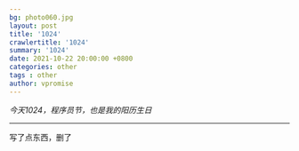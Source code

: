 ```yaml
---
bg: photo060.jpg
layout: post
title: '1024'
crawlertitle: '1024'
summary: '1024'
date: 2021-10-22 20:00:00 +0800
categories: other
tags : other
author: vpromise
---
```


*今天1024，程序员节，也是我的阳历生日*

---

写了点东西，删了